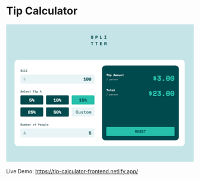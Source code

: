 # Tip Calculator

![Design preview for the Tip calculator app coding challenge](./preview.png)

Live Demo: https://tip-calculator-frontend.netlify.app/
